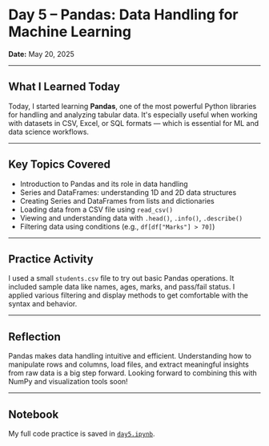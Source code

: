 # Day 5 – Pandas: Data Handling for Machine Learning

**Date:** May 20, 2025

---

## What I Learned Today

Today, I started learning **Pandas**, one of the most powerful Python libraries for handling and analyzing tabular data. It's especially useful when working with datasets in CSV, Excel, or SQL formats — which is essential for ML and data science workflows.

---

## Key Topics Covered

- Introduction to Pandas and its role in data handling
- Series and DataFrames: understanding 1D and 2D data structures
- Creating Series and DataFrames from lists and dictionaries
- Loading data from a CSV file using `read_csv()`
- Viewing and understanding data with `.head()`, `.info()`, `.describe()`
- Filtering data using conditions (e.g., `df[df["Marks"] > 70]`)

---

## Practice Activity

I used a small `students.csv` file to try out basic Pandas operations. It included sample data like names, ages, marks, and pass/fail status. I applied various filtering and display methods to get comfortable with the syntax and behavior.

---

## Reflection

Pandas makes data handling intuitive and efficient. Understanding how to manipulate rows and columns, load files, and extract meaningful insights from raw data is a big step forward. Looking forward to combining this with NumPy and visualization tools soon!

---

## Notebook

My full code practice is saved in [`day5.ipynb`](day05notes.ipynb).
